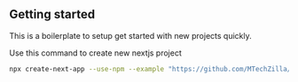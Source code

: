 ## Getting started

This is a boilerplate to setup get started with new projects quickly.

Use this command to create new nextjs project

```bash
npx create-next-app --use-npm --example "https://github.com/MTechZilla/nextjs-starter" web
```
